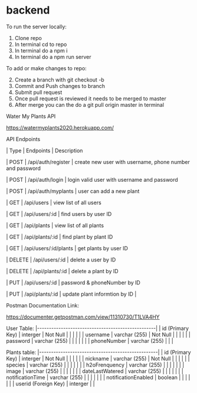 # backend

To run the server locally:

1. Clone repo
2. In terminal cd to repo
3. In terminal do a npm i
4. In terminal do a npm run server

To add or make changes to repo:

2. Create a branch with git checkout -b <branch-name>
3. Commit and Push changes to branch
4. Submit pull request
5. Once pull request is reviewed it needs to be merged to master
6. After merge you can the do a git pull origin master in terminal 


Water My Plants API

https://watermyplants2020.herokuapp.com/

API Endpoints


| Type	 |   Endpoints	              |    Description

| POST	 |   /api/auth/register	      |    create new user with username, phone number and password
                                                          
| POST	 |   /api/auth/login	      |    login valid user with username and password

| POST	 |   /api/auth/myplants	      |    user can add a new plant

| GET	 |   /api/users	              |    view list of all users

| GET	 |   /api/users/:id	          |    find users by user ID

| GET	 |   /api/plants	          |    view list of all plants

| GET	 |   /api/plants/:id	      |    find plant by plant ID

| GET	 |   /api/users/:id/plants	  |    get plants by user ID

| DELETE |   /api/users/:id	          |    delete a user by ID

| DELETE |   /api/plants/:id	      |    delete a plant by ID

| PUT	 |   /api/users/:id	          |    password & phoneNumber by ID

| PUT	 |   /api/plants/:id	      |    update plant informtion by ID                           |

Postman Documentation Link:

https://documenter.getpostman.com/view/11310730/T1LVA4HY


User Table:
|--------------------------------------------------|
| id (Primary Key)  | interger          | Not Null |
|                   |                   |          |
| username          | varchar (255)     | Not Null |
|                   |                   |          |
| password          | varchar (255)     |          |
|                   |                   |          |
| phoneNumber       | varchar (255)     |          |
|

Plants table:
|--------------------------------------------------|
| id (Primary Key)      | interger      | Not Null | 
|                       |               |          |
| nickname              | varchar (255) | Not Null |
|                       |               |          |
| species               | varchar (255) |          |
|                       |               |          |
| h2oFrenquency         | varchar (255) |          |
|                       |               |          |
| image                 | varchar (255) |          |
|                       |               |          |
| dateLastWatered       | varchar (255) |          |
|                       |               |          |
| notificationTime      | varchar (255) |          |
|                       |               |          |
| notificationEnabled   | boolean       |          |
|                       |               |          |
| userid (Foreign Key)  | interger      |          |

